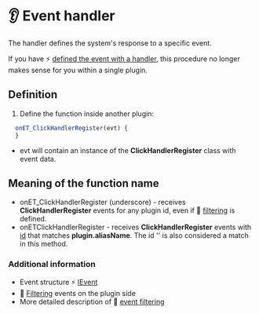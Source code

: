 # 👂 Event handler

The handler defines the system's response to a specific event.

If you have ⚡ [defined the event with a handler][eventWH], this procedure no longer makes sense for you within a single plugin.

## Definition

1. Define the function inside another plugin:

```javascript
  onET_ClickHandlerRegister(evt) {
  }
```

- evt will contain an instance of the **ClickHandlerRegister** class with event data.

## Meaning of the function name

- onET_ClickHandlerRegister (underscore) - receives **ClickHandlerRegister** events for any plugin id, even if 🔺 [filtering][filter] is defined.
- onETClickHandlerRegister - receives **ClickHandlerRegister** events with [id][IEvent-ID] that matches **plugin.aliasName**. The id '' is also considered a match in this method.

### Additional information

- Event structure ⚡ [IEvent][IEvent]
- 🔺 [Filtering][filter] events on the plugin side
- More detailed description of 🔺 [event filtering][filter2]

[IEvent]: :_evt:IEvent.md "IEvent"
[IEvent-ID]: :_evt:IEvent.md#h-4-4 "IEvent id"
[eventWH]: event.md#h-3-0 "Event with handler"
[filter]: eventFilter.md "Filtering"
[filter2]: eventFilterD.md "Detailed description of event filtering"
